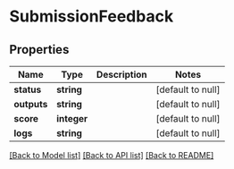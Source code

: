 # SubmissionFeedback

## Properties
Name | Type | Description | Notes
------------ | ------------- | ------------- | -------------
**status** | **string** |  | [default to null]
**outputs** | **string** |  | [default to null]
**score** | **integer** |  | [default to null]
**logs** | **string** |  | [default to null]

[[Back to Model list]](../README.md#documentation-for-models) [[Back to API list]](../README.md#documentation-for-api-endpoints) [[Back to README]](../README.md)


